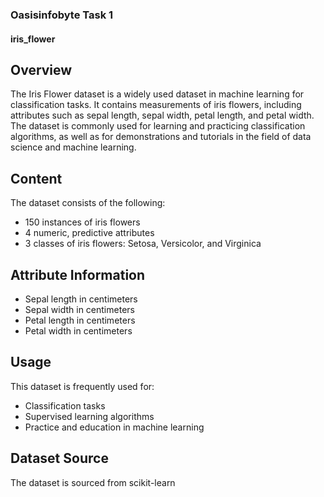 ### Oasisinfobyte Task 1


#### iris_flower

## Overview
The Iris Flower dataset is a widely used dataset in machine learning for classification tasks. It contains measurements of iris flowers, including attributes such as sepal length, sepal width, petal length, and petal width. The dataset is commonly used for learning and practicing classification algorithms, as well as for demonstrations and tutorials in the field of data science and machine learning.

## Content
The dataset consists of the following:
- 150 instances of iris flowers
- 4 numeric, predictive attributes
- 3 classes of iris flowers: Setosa, Versicolor, and Virginica

## Attribute Information
- Sepal length in centimeters
- Sepal width in centimeters
- Petal length in centimeters
- Petal width in centimeters

## Usage
This dataset is frequently used for:
- Classification tasks
- Supervised learning algorithms
- Practice and education in machine learning

## Dataset Source
The dataset is sourced from scikit-learn
